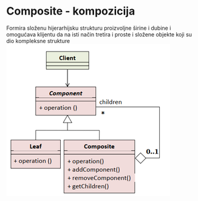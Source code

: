 # Composite - kompozicija

Formira složenu hijerarhijsku strukturu proizvoljne širine i dubine i omogućava klijentu da na isti način tretira i proste i složene objekte koji su dio kompleksne strukture
![Screenshot](Composite.png)

